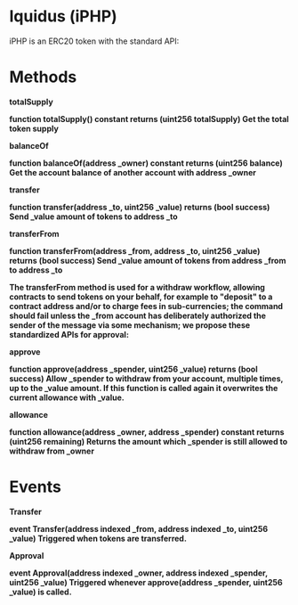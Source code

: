 # Iquidus (iPHP)

iPHP is an ERC20 token with the standard API:

<h1><b>Methods<b></h1>

<b>totalSupply<b>

function totalSupply() constant returns (uint256 totalSupply)
Get the total token supply

<b>balanceOf<b>

function balanceOf(address _owner) constant returns (uint256 balance)
Get the account balance of another account with address _owner

<b>transfer<b>

function transfer(address _to, uint256 _value) returns (bool success)
Send _value amount of tokens to address _to

<b>transferFrom<b>

function transferFrom(address _from, address _to, uint256 _value) returns (bool success)
Send _value amount of tokens from address _from to address _to

The transferFrom method is used for a withdraw workflow, allowing contracts to send tokens on your behalf, for example to "deposit" to a contract address and/or to charge fees in sub-currencies; the command should fail unless the _from account has deliberately authorized the sender of the message via some mechanism; we propose these standardized APIs for approval:

<b>approve<b>

function approve(address _spender, uint256 _value) returns (bool success)
Allow _spender to withdraw from your account, multiple times, up to the _value amount. If this function is called again it overwrites the current allowance with _value.

<b>allowance<b>

function allowance(address _owner, address _spender) constant returns (uint256 remaining)
Returns the amount which _spender is still allowed to withdraw from _owner

<h1><b>Events<b></h1>

<b>Transfer<b>

event Transfer(address indexed _from, address indexed _to, uint256 _value)
Triggered when tokens are transferred.

<b>Approval<b>

event Approval(address indexed _owner, address indexed _spender, uint256 _value)
Triggered whenever approve(address _spender, uint256 _value) is called.
